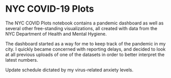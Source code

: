 # NYC COVID-19 Plots

The NYC COVID Plots notebook contains a pandemic dashboard as well as several other free-standing visualizations, all created with data from the NYC Department of Health and Mental Hygiene.

The dashboard started as a way for me to keep track of the pandemic in my city. I quickly became concerned with reporting delays, and decided to look at all previous uploads of one of the datasets in order to better interpret the latest numbers.

Update schedule dictated by my virus-related anxiety levels.
